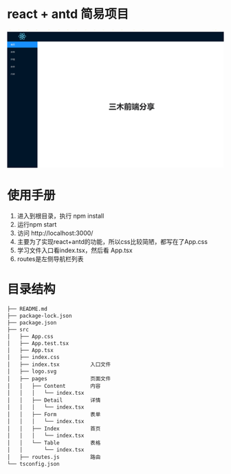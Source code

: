 # react + antd 简易项目
![photo](https://raw.githubusercontent.com/calmound/react-ant-sample-project/master/public/a.gif)

# 使用手册
1. 进入到根目录，执行 npm install
2. 运行npm start
3. 访问 http://localhost:3000/
4. 主要为了实现react+antd的功能，所以css比较简陋，都写在了App.css
5. 学习文件入口看index.tsx，然后看 App.tsx
6. routes是左侧导航栏列表


# 目录结构
    ├── README.md
    ├── package-lock.json
    ├── package.json
    ├── src
    │   ├── App.css
    │   ├── App.test.tsx
    │   ├── App.tsx 
    │   ├── index.css
    │   ├── index.tsx          入口文件
    │   ├── logo.svg
    │   ├── pages              页面文件
    │   │   ├── Content        内容
    │   │   │   └── index.tsx 
    │   │   ├── Detail         详情
    │   │   │   └── index.tsx
    │   │   ├── Form           表单
    │   │   │   └── index.tsx
    │   │   ├── Index          首页
    │   │   │   └── index.tsx
    │   │   └── Table          表格
    │   │       └── index.tsx
    │   ├── routes.js          路由
    └── tsconfig.json